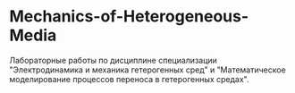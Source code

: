 # Mechanics-of-Heterogeneous-Media
Лабораторные работы по дисциплине специализации "Электродинамика и механика гетерогенных сред" и "Математическое моделирование процессов переноса в гетерогенных средах".
